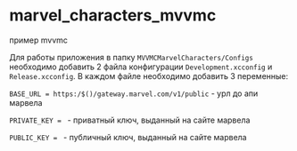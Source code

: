 # marvel_characters_mvvmc

пример mvvmc

Для работы приложения в папку `MVVMCMarvelCharacters/Configs`
необходимо добавить 2 файла конфигурации `Development.xcconfig` и `Release.xcconfig`.
В каждом файле необходимо добавить 3 переменные:

`BASE_URL = https:/$()/gateway.marvel.com/v1/public` - урл до апи марвела

`PRIVATE_KEY = ` - приватный ключ, выданный на сайте марвела

`PUBLIC_KEY = ` - публичный ключ, выданный на сайте марвела
